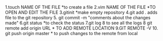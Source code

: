 1.touch  NAME OF THE FILE    *to create a file
2.vim    NAME OF THE FILE    *TO OPEN AND EDIT THE FILE
3.gitinit                    *make empty repository
4.git add .                  adds file to the git repository
5. git commit -m "comments about the changes made"
6.git status                 *to check the status 
7.git log                    8 to see all the logs
8 git remote add origin URL    * TO ADD REMOTE LOCATION
9.GIT REMOTE -V
10. git push origin master     * to push changes to the remote from local

 
